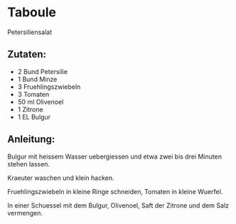 Taboule
===
Petersiliensalat

Zutaten:
---
- 2 Bund Petersilie
- 1 Bund Minze
- 3  Fruehlingszwiebeln
- 3  Tomaten
- 50 ml Olivenoel
- 1  Zitrone
- 1 EL Bulgur

Anleitung:
---
Bulgur mit heissem Wasser uebergiessen und etwa zwei bis drei Minuten stehen lassen.

Kraeuter waschen und klein hacken.

Fruehlingszwiebeln in kleine Ringe schneiden, Tomaten in kleine Wuerfel.

In einer Schuessel mit dem Bulgur, Olivenoel, Saft der Zitrone und dem Salz vermengen.